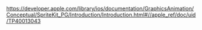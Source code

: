 https://developer.apple.com/library/ios/documentation/GraphicsAnimation/Conceptual/SpriteKit_PG/Introduction/Introduction.html#//apple_ref/doc/uid/TP40013043
